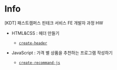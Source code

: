 # Info
[KDT] 패스트캠퍼스 핀테크 서비스 FE 개발자 과정 HW

* HTML&CSS : 헤더 만들기
   * [`create-header`](https://github.com/bxxmi/KDT_HW/tree/create-header)


* JavaScript : 가격 별 상품을 추천하는 프로그램 작성하기
   * [`create-recommand-js`](https://github.com/bxxmi/KDT_HW/tree/create-recommand-js)

